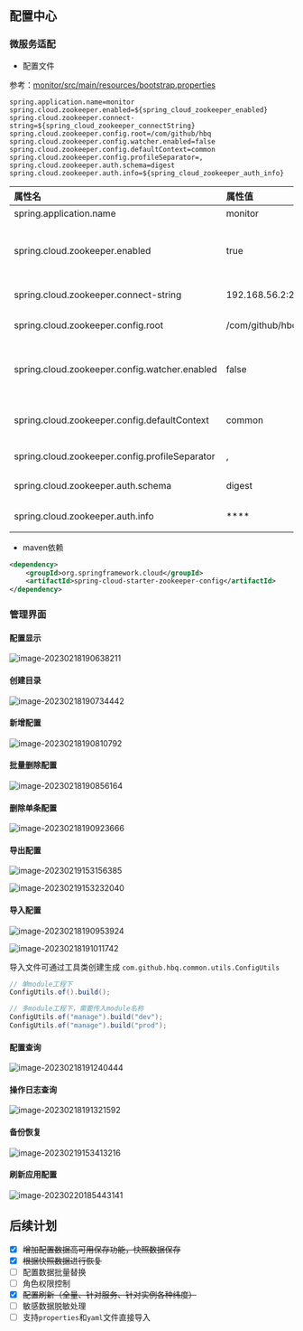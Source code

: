 ## 配置中心

### 微服务适配



- 配置文件

参考：[monitor/src/main/resources/bootstrap.properties](../monitor/src/main/resources/bootstrap.properties)

```properties
spring.application.name=monitor
spring.cloud.zookeeper.enabled=${spring_cloud_zookeeper_enabled}
spring.cloud.zookeeper.connect-string=${spring_cloud_zookeeper_connectString}
spring.cloud.zookeeper.config.root=/com/github/hbq
spring.cloud.zookeeper.config.watcher.enabled=false
spring.cloud.zookeeper.config.defaultContext=common
spring.cloud.zookeeper.config.profileSeparator=,
spring.cloud.zookeeper.auth.schema=digest
spring.cloud.zookeeper.auth.info=${spring_cloud_zookeeper_auth_info}
```



| 属性名                                         | 属性值            | 说明                     |
| :--------------------------------------------- | :---------------- | :----------------------- |
| spring.application.name                        | monitor           | 服务名                   |
| spring.cloud.zookeeper.enabled                 | true              | 配置是否从配置中心读取   |
| spring.cloud.zookeeper.connect-string          | 192.168.56.2:2181 | 配置中心地址             |
| spring.cloud.zookeeper.config.root             | /com/github/hbq   | 配置目录                 |
| spring.cloud.zookeeper.config.watcher.enabled  | false             | 是否启用动态监听配置变化 |
| spring.cloud.zookeeper.config.defaultContext   | common            | 默认配置读取目录         |
| spring.cloud.zookeeper.config.profileSeparator | ,                 | profiles分隔符           |
| spring.cloud.zookeeper.auth.schema             | digest            | zk加密算法               |
| spring.cloud.zookeeper.auth.info               | ****              | zk认证密码               |



- maven依赖

```xml
<dependency>
    <groupId>org.springframework.cloud</groupId>
    <artifactId>spring-cloud-starter-zookeeper-config</artifactId>
</dependency>
```



### 管理界面

#### 配置显示

![image-20230218190638211](README/image/README/image-20230218190638211.png)



#### 创建目录

![image-20230218190734442](README/image/README/image-20230218190734442.png)





#### 新增配置

![image-20230218190810792](README/image/README/image-20230218190810792.png)



#### 批量删除配置

![image-20230218190856164](README/image/README/image-20230218190856164.png)





#### 删除单条配置

![image-20230218190923666](README/image/README/image-20230218190923666.png)



#### 导出配置

![image-20230219153156385](README/image/README/image-20230219153156385.png)

![image-20230219153232040](README/image/README/image-20230219153232040.png)



#### 导入配置

![image-20230218190953924](README/image/README/image-20230218190953924.png)

![image-20230218191011742](README/image/README/image-20230218191011742.png)

导入文件可通过工具类创建生成 `com.github.hbq.common.utils.ConfigUtils`

```java
// 单module工程下
ConfigUtils.of().build();

// 多module工程下，需要传入module名称
ConfigUtils.of("manage").build("dev");
ConfigUtils.of("manage").build("prod");
```







#### 配置查询

![image-20230218191240444](README/image/README/image-20230218191240444.png)





#### 操作日志查询

![image-20230218191321592](README/image/README/image-20230218191321592.png)





#### 备份恢复

![image-20230219153413216](README/image/README/image-20230219153413216.png)





#### 刷新应用配置

![image-20230220185443141](README/image/README/image-20230220185443141.png)





## 后续计划

+ [x] ~~增加配置数据高可用保存功能，快照数据保存~~
+ [x] ~~根据快照数据进行恢复~~
+ [ ] 配置数据批量替换
+ [ ] 角色权限控制
+ [x] ~~配置刷新（全量、针对服务、针对实例各种纬度）~~
+ [ ] 敏感数据脱敏处理
+ [ ] 支持`properties`和`yaml`文件直接导入